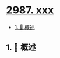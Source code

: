 # [2987. xxx](https://github.com/Tdahuyou/TNotes.leetcode/tree/main/notes/2987.%20xxx)

<!-- region:toc -->

- [1. 📝 概述](#1--概述)

<!-- endregion:toc -->

## 1. 📝 概述
